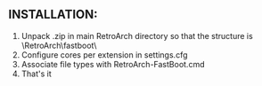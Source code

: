 INSTALLATION:
------------------------
1. Unpack .zip in main RetroArch directory so that the structure is \RetroArch\fastboot\
2. Configure cores per extension in settings.cfg
3. Associate file types with RetroArch-FastBoot.cmd
4. That's it
